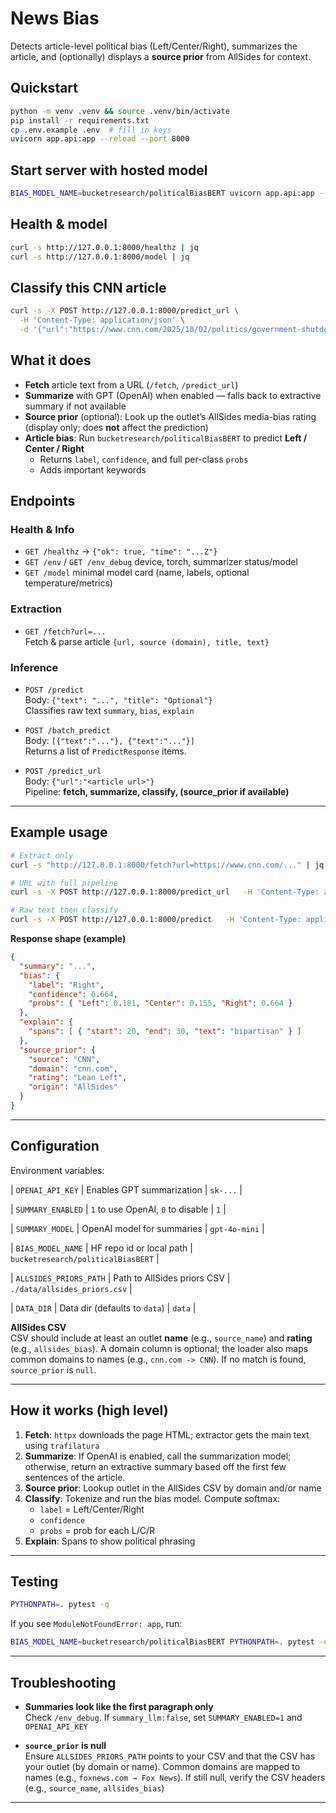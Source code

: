 # News Bias

Detects article-level political bias (Left/Center/Right), summarizes the article, and (optionally) displays a **source prior** from AllSides for context.

## Quickstart
```bash
python -m venv .venv && source .venv/bin/activate
pip install -r requirements.txt
cp .env.example .env  # fill in keys
uvicorn app.api:app --reload --port 8000
```

## Start server with hosted model
```bash
BIAS_MODEL_NAME=bucketresearch/politicalBiasBERT uvicorn app.api:app --reload --port 8000
```
## Health & model
```bash
curl -s http://127.0.0.1:8000/healthz | jq
curl -s http://127.0.0.1:8000/model | jq
```


## Classify this CNN article
```bash
curl -s -X POST http://127.0.0.1:8000/predict_url \
  -H 'Content-Type: application/json' \
  -d '{"url":"https://www.cnn.com/2025/10/02/politics/government-shutdown-political-crisis-analysis"}' | jq
  ```


## What it does

- **Fetch** article text from a URL (`/fetch`, `/predict_url`)
- **Summarize** with GPT (OpenAI) when enabled — falls back to extractive summary if not available
- **Source prior** (optional): Look up the outlet’s AllSides media-bias rating (display only; does **not** affect the prediction)
- **Article bias**: Run `bucketresearch/politicalBiasBERT` to predict **Left / Center / Right**
  - Returns `label`, `confidence`, and full per-class `probs`
  - Adds important keywords


## Endpoints

### Health & Info
- `GET /healthz` → `{"ok": true, "time": "...Z"}`
- `GET /env` / `GET /env_debug` device, torch, summarizer status/model
- `GET /model` minimal model card (name, labels, optional temperature/metrics)

### Extraction
- `GET /fetch?url=...`  
  Fetch & parse article `{url, source (domain), title, text}`

### Inference
- `POST /predict`  
  Body: `{"text": "...", "title": "Optional"}`  
  Classifies raw text `summary`, `bias`, `explain`

- `POST /batch_predict`  
  Body: `[{"text":"..."}, {"text":"..."}]`  
  Returns a list of `PredictResponse` items.

- `POST /predict_url`  
  Body: `{"url":"<article url>"}`  
  Pipeline: **fetch, summarize, classify, (source_prior if available)**


---

## Example usage

```bash
# Extract only
curl -s "http://127.0.0.1:8000/fetch?url=https://www.cnn.com/..." | jq

# URL with full pipeline
curl -s -X POST http://127.0.0.1:8000/predict_url   -H 'Content-Type: application/json'   -d '{"url":"https://www.foxnews.com/us/harvard-faculty-expressed-support-potential-left-wing-political-violence-during-2018-panel"}' | jq

# Raw text then classify
curl -s -X POST http://127.0.0.1:8000/predict   -H 'Content-Type: application/json'   -d '{"text":"Lawmakers reached a bipartisan deal after extended negotiations."}' | jq

```

**Response shape (example)**

```json
{
  "summary": "...",
  "bias": {
    "label": "Right",
    "confidence": 0.664,
    "probs": { "Left": 0.181, "Center": 0.155, "Right": 0.664 }
  },
  "explain": {
    "spans": [ { "start": 20, "end": 30, "text": "bipartisan" } ]
  },
  "source_prior": {
    "source": "CNN",
    "domain": "cnn.com",
    "rating": "Lean Left",
    "origin": "AllSides"
  }
}
```

---

## Configuration

Environment variables:

| `OPENAI_API_KEY` | Enables GPT summarization | `sk-...` |

| `SUMMARY_ENABLED` | `1` to use OpenAI, `0` to disable | `1` |

| `SUMMARY_MODEL` | OpenAI model for summaries | `gpt-4o-mini` |

| `BIAS_MODEL_NAME` | HF repo id or local path | `bucketresearch/politicalBiasBERT` |

| `ALLSIDES_PRIORS_PATH` | Path to AllSides priors CSV | `./data/allsides_priors.csv` |

| `DATA_DIR` | Data dir (defaults to `data`) | `data` |

**AllSides CSV**  
CSV should include at least an outlet **name** (e.g., `source_name`) and **rating** (e.g., `allsides_bias`). A domain column is optional; the loader also maps common domains to names (e.g., `cnn.com -> CNN`). If no match is found, `source_prior` is `null`.

---

## How it works (high level)

1. **Fetch**: `httpx` downloads the page HTML; extractor gets the main text using `trafilatura`
2. **Summarize**: If OpenAI is enabled, call the summarization model; otherwise, return an extractive summary based off the first few sentences of the article.
3. **Source prior**: Lookup outlet in the AllSides CSV by domain and/or name
4. **Classify**: Tokenize and run the bias model. Compute softmax:
   - `label` = Left/Center/Right
   - `confidence` 
   - `probs` = prob for each L/C/R
5. **Explain**: Spans to show political phrasing

---

## Testing


```bash
PYTHONPATH=. pytest -q
```

If you see `ModuleNotFoundError: app`, run:

```bash
BIAS_MODEL_NAME=bucketresearch/politicalBiasBERT PYTHONPATH=. pytest -q
```

---

## Troubleshooting

- **Summaries look like the first paragraph only**  
  Check `/env_debug`. If `summary_llm:false`, set `SUMMARY_ENABLED=1` and `OPENAI_API_KEY`

- **`source_prior` is null**  
  Ensure `ALLSIDES_PRIORS_PATH` points to your CSV and that the CSV has your outlet (by domain or name). Common domains are mapped to names (e.g., `foxnews.com → Fox News`). If still null, verify the CSV headers (e.g., `source_name`, `allsides_bias`)

---
